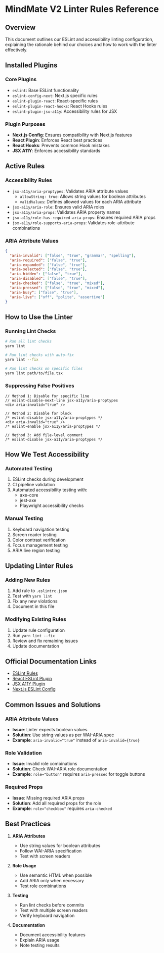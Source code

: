 # MindMate V2 Linter Rules Reference

## Overview

This document outlines our ESLint and accessibility linting configuration, explaining the rationale behind our choices and how to work with the linter effectively.

## Installed Plugins

### Core Plugins
- `eslint`: Base ESLint functionality
- `eslint-config-next`: Next.js specific rules
- `eslint-plugin-react`: React-specific rules
- `eslint-plugin-react-hooks`: React Hooks rules
- `eslint-plugin-jsx-a11y`: Accessibility rules for JSX

### Plugin Purposes
- **Next.js Config**: Ensures compatibility with Next.js features
- **React Plugin**: Enforces React best practices
- **React Hooks**: Prevents common Hook mistakes
- **JSX A11Y**: Enforces accessibility standards

## Active Rules

### Accessibility Rules
- `jsx-a11y/aria-proptypes`: Validates ARIA attribute values
  - `allowString: true`: Allows string values for boolean attributes
  - `validValues`: Defines allowed values for each ARIA attribute
- `jsx-a11y/aria-role`: Ensures valid ARIA roles
- `jsx-a11y/aria-props`: Validates ARIA property names
- `jsx-a11y/role-has-required-aria-props`: Ensures required ARIA props
- `jsx-a11y/role-supports-aria-props`: Validates role-attribute combinations

### ARIA Attribute Values
```json
{
  "aria-invalid": ["false", "true", "grammar", "spelling"],
  "aria-required": ["false", "true"],
  "aria-expanded": ["false", "true"],
  "aria-selected": ["false", "true"],
  "aria-hidden": ["false", "true"],
  "aria-disabled": ["false", "true"],
  "aria-checked": ["false", "true", "mixed"],
  "aria-pressed": ["false", "true", "mixed"],
  "aria-busy": ["false", "true"],
  "aria-live": ["off", "polite", "assertive"]
}
```

## How to Use the Linter

### Running Lint Checks
```bash
# Run all lint checks
yarn lint

# Run lint checks with auto-fix
yarn lint --fix

# Run lint checks on specific files
yarn lint path/to/file.tsx
```

### Suppressing False Positives
```tsx
// Method 1: Disable for specific line
// eslint-disable-next-line jsx-a11y/aria-proptypes
<div aria-invalid="true" />

// Method 2: Disable for block
/* eslint-disable jsx-a11y/aria-proptypes */
<div aria-invalid="true" />
/* eslint-enable jsx-a11y/aria-proptypes */

// Method 3: Add file-level comment
/* eslint-disable jsx-a11y/aria-proptypes */
```

## How We Test Accessibility

### Automated Testing
1. ESLint checks during development
2. CI pipeline validation
3. Automated accessibility testing with:
   - axe-core
   - jest-axe
   - Playwright accessibility checks

### Manual Testing
1. Keyboard navigation testing
2. Screen reader testing
3. Color contrast verification
4. Focus management testing
5. ARIA live region testing

## Updating Linter Rules

### Adding New Rules
1. Add rule to `.eslintrc.json`
2. Test with `yarn lint`
3. Fix any new violations
4. Document in this file

### Modifying Existing Rules
1. Update rule configuration
2. Run `yarn lint --fix`
3. Review and fix remaining issues
4. Update documentation

## Official Documentation Links
- [ESLint Rules](https://eslint.org/docs/rules/)
- [React ESLint Plugin](https://github.com/jsx-eslint/eslint-plugin-react)
- [JSX A11Y Plugin](https://github.com/jsx-eslint/eslint-plugin-jsx-a11y)
- [Next.js ESLint Config](https://nextjs.org/docs/basic-features/eslint)

## Common Issues and Solutions

### ARIA Attribute Values
- **Issue**: Linter expects boolean values
- **Solution**: Use string values as per WAI-ARIA spec
- **Example**: `aria-invalid="true"` instead of `aria-invalid={true}`

### Role Validation
- **Issue**: Invalid role combinations
- **Solution**: Check WAI-ARIA role documentation
- **Example**: `role="button"` requires `aria-pressed` for toggle buttons

### Required Props
- **Issue**: Missing required ARIA props
- **Solution**: Add all required props for the role
- **Example**: `role="checkbox"` requires `aria-checked`

## Best Practices

1. **ARIA Attributes**
   - Use string values for boolean attributes
   - Follow WAI-ARIA specification
   - Test with screen readers

2. **Role Usage**
   - Use semantic HTML when possible
   - Add ARIA only when necessary
   - Test role combinations

3. **Testing**
   - Run lint checks before commits
   - Test with multiple screen readers
   - Verify keyboard navigation

4. **Documentation**
   - Document accessibility features
   - Explain ARIA usage
   - Note testing results 